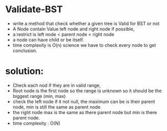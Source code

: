# Validate-BST
- write a method that check whether a given tree is Valid for BST or not
- A Node contain Value left node and right node if possible,
- a restrict is left node < parent node < right node
- a node can have child or be itself.
- time complexity is O(n) science we have to check every node to get conclusion.
# solution:
- Check each nod if they are in valid range,
- Root node is the first node  so the range is unknown so it should be the biggest range (min, max)
- check the left node if it not null, the maximum can be is their parent node, min is still the same as parent node
- the right node max is the same as there parent node but min is there parent node.
- time complexity : O(N)
